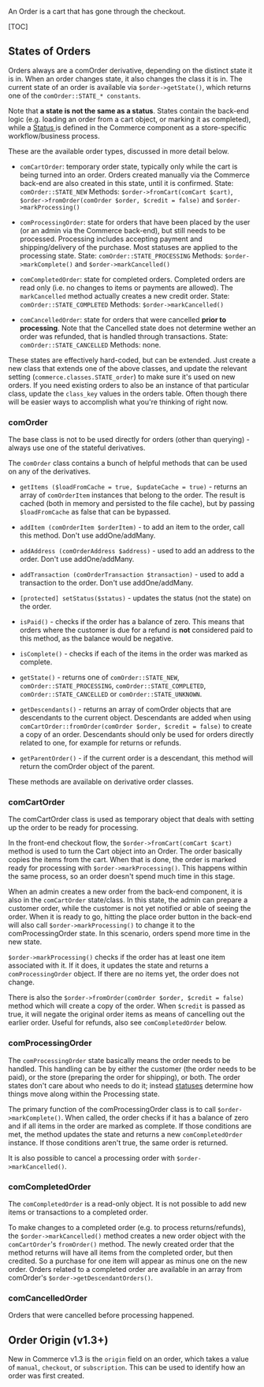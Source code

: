 An Order is a cart that has gone through the checkout.

[TOC]

## States of Orders

Orders always are a comOrder derivative, depending on the distinct state it is in. When an order changes state, it also changes the class it is in. The current state of an order is available via `$order->getState()`, which returns one of the `comOrder::STATE_* constants`.

Note that **a state is not the same as a status**. States contain the back-end logic (e.g. loading an order from a cart object, or marking it as completed), while a [Status ](../Statuses)is defined in the Commerce component as a store-specific workflow/business process.

These are the available order types, discussed in more detail below.

- `comCartOrder`: temporary order state, typically only while the cart is being turned into an order. Orders created manually via the Commerce back-end are also created in this state, until it is confirmed.
State: `comOrder::STATE_NEW`
Methods: `$order->fromCart(comCart $cart)`, `$order->fromOrder(comOrder $order, $credit = false)` and `$order->markProcessing()`

- `comProcessingOrder`: state for orders that have been placed by the user (or an admin via the Commerce back-end), but still needs to be processed. Processing includes accepting payment and shipping/delivery of the purchase. Most statuses are applied to the processing state.
State: `comOrder::STATE_PROCESSING`
Methods: `$order->markComplete()` and `$order->markCancelled()`

- `comCompletedOrder`: state for completed orders. Completed orders are read only (i.e. no changes to items or payments are allowed). The `markCancelled` method actually creates a new credit order.
State: `comOrder::STATE_COMPLETED`
Methods: `$order->markCancelled()`

- `comCancelledOrder`: state for orders that were cancelled **prior to processing**. Note that the Cancelled state does not determine wether an order was refunded, that is handled through transactions.
State: `comOrder::STATE_CANCELLED`
Methods: none.

These states are effectively hard-coded, but can be extended. Just create a new class that extends one of the above classes, and update the relevant setting (`commerce.classes.STATE_order`) to make sure it's used on new orders. If you need existing orders to also be an instance of that particular class, update the `class_key` values in the orders table. Often though there will be easier ways to accomplish what you're thinking of right now.

### comOrder
The base class is not to be used directly for orders (other than querying) - always use one of the stateful derivatives.

The `comOrder` class contains a bunch of helpful methods that can be used on any of the derivatives.

- `getItems ($loadFromCache = true, $updateCache = true)` - returns an array of `comOrderItem` instances that belong to the order. The result is cached (both in memory and persisted to the file cache), but by passing `$loadFromCache` as false that can be bypassed.

- `addItem (comOrderItem $orderItem)` - to add an item to the order, call this method. Don't use addOne/addMany.

- `addAddress (comOrderAddress $address)` - used to add an address to the order. Don't use addOne/addMany.

- `addTransaction (comOrderTransaction $transaction)` - used to add a transaction to the order. Don't use addOne/addMany.

- `[protected] setStatus($status)` - updates the status (not the state) on the order.

- `isPaid()` - checks if the order has a balance of zero. This means that orders where the customer is due for a refund is **not** considered paid to this method, as the balance would be negative.

- `isComplete()` - checks if each of the items in the order was marked as complete.

- `getState()` - returns one of `comOrder::STATE_NEW`, `comOrder::STATE_PROCESSING`, `comOrder::STATE_COMPLETED`, `comOrder::STATE_CANCELLED` or `comOrder::STATE_UNKNOWN`.

- `getDescendants()` - returns an array of comOrder objects that are descendants to the current object. Descendants are added when using `comCartOrder::fromOrder(comOrder $order, $credit = false)` to create a copy of an order. Descendants should only be used for orders directly related to one, for example for returns or refunds.

- `getParentOrder()` - if the current order is a descendant, this method will return the comOrder object of the parent.

These methods are available on derivative order classes.

### comCartOrder

The comCartOrder class is used as temporary object that deals with setting up the order to be ready for processing.

In the front-end checkout flow, the `$order->fromCart(comCart $cart)` method is used to turn the Cart object into an Order. The order basically copies the items from the cart. When that is done, the order is marked ready for processing with `$order->markProcessing()`. This happens within the same process, so an order doesn't spend much time in this stage.

When an admin creates a new order from the back-end component, it is also in the `comCartOrder` state/class. In this state, the admin can prepare a customer order, while the customer is not yet notified or able of seeing the order. When it is ready to go, hitting the place order button in the back-end will also call `$order->markProcessing()` to change it to the comProcessingOrder state. In this scenario, orders spend more time in the new state.

`$order->markProcessing()` checks if the order has at least one item associated with it. If it does, it updates the state and returns a `comProcessingOrder` object. If there are no items yet, the order does not change.

There is also the `$order->fromOrder(comOrder $order, $credit = false)` method which will create a copy of the order. When `$credit` is passed as true, it will negate the original order items as means of cancelling out the earlier order. Useful for refunds, also see `comCompletedOrder` below.

### comProcessingOrder
The `comProcessingOrder` state basically means the order needs to be handled. This handling can be by either the customer (the order needs to be paid), or the store (preparing the order for shipping), or both. The order states don't care about who needs to do it; instead [statuses](../Statuses) determine how things move along within the Processing state.

The primary function of the comProcessingOrder class is to call `$order->markComplete()`. When called, the order checks if it has a balance of zero and if all items in the order are marked as complete. If those conditions are met, the method updates the state and returns a new `comCompletedOrder` instance. If those conditions aren't true, the same order is returned.

It is also possible to cancel a processing order with `$order->markCancelled()`.

### comCompletedOrder
The `comCompletedOrder` is a read-only object. It is not possible to add new items or transactions to a completed order.

To make changes to a completed order (e.g. to process returns/refunds), the `$order->markCancelled()` method creates a new order object with the `comCartOrder`'s `fromOrder()` method. The newly created order that the method returns will have all items from the completed order, but then credited. So a purchase for one item will appear as minus one on the new order. Orders related to a completed order are available in an array from comOrder's `$order->getDescendantOrders()`.

### comCancelledOrder
Orders that were cancelled before processing happened.

## Order Origin (v1.3+)

New in Commerce v1.3 is the `origin` field on an order, which takes a value of `manual`, `checkout`, or `subscription`. This can be used to identify how an order was first created.
